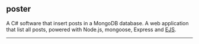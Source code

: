 <h2>poster</h2>
<p>
A C# software that insert posts in a MongoDB database. A web application that list all posts, powered with Node.js, mongoose, Express and <a href="http://www.embeddedjs.com/">EJS</a>.
</p>
<hr>

